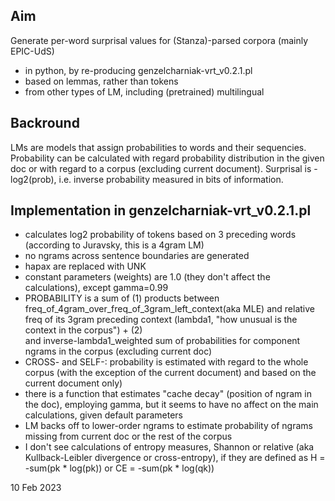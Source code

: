 ## Aim
Generate per-word surprisal values for (Stanza)-parsed corpora (mainly EPIC-UdS)
* in python, by re-producing genzelcharniak-vrt_v0.2.1.pl
* based on lemmas, rather than tokens
* from other types of LM, including (pretrained) multilingual

## Backround
LMs are models that assign probabilities to words and their sequencies.
Probability can be calculated with regard probability distribution in the given doc or with regard to a corpus (excluding current document).
Surprisal is -log2(prob), i.e. inverse probability measured in bits of information.

## Implementation in genzelcharniak-vrt_v0.2.1.pl
* calculates log2 probability of tokens based on 3 preceding words (according to Juravsky, this is a 4gram LM)
* no ngrams across sentence boundaries are generated
* hapax are replaced with UNK
* constant parameters (weights) are 1.0 (they don't affect the calculations), except gamma=0.99
* PROBABILITY is a sum of (1) products between freq_of_4gram_over_freq_of_3gram_left_context(aka MLE) and 
  relative freq of its 3gram preceding context (lambda1, "how unusual is the context in the corpus") + (2)  
  and inverse-lambda1_weighted sum of probabilities for component ngrams in the corpus (excluding current doc)
* CROSS- and SELF-: probability is estimated with regard to the whole corpus (with the exception of the current document) and based on the current document only)
* there is a function that estimates "cache decay" (position of ngram in the doc), employing gamma, but it seems to have no affect on the main calculations, given default parameters
* LM backs off to lower-order ngrams to estimate probability of ngrams missing from current doc or the rest of the corpus
* I don't see calculations of entropy measures, Shannon or relative (aka Kullback-Leibler divergence or cross-entropy), 
  if they are defined as H = -sum(pk * log(pk)) or CE = -sum(pk * log(qk))

10 Feb 2023